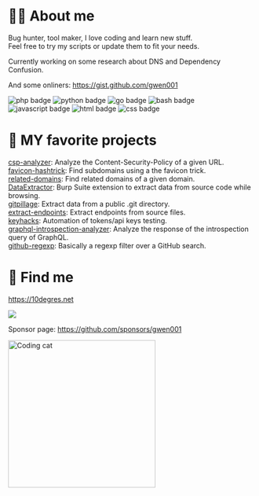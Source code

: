 # 👨‍💻 About me

Bug hunter, tool maker, I love coding and learn new stuff.  
Feel free to try my scripts or update them to fit your needs.  

Currently working on some research about DNS and Dependency Confusion.  

And some onliners: https://gist.github.com/gwen001  

<p>
    <img src="https://img.shields.io/badge/-php-blue" alt="php badge">
    <img src="https://img.shields.io/badge/-python-green" alt="python badge">
    <img src="https://img.shields.io/badge/-go-red" alt="go badge">
    <img src="https://img.shields.io/badge/-bash-orange" alt="bash badge">
    <img src="https://img.shields.io/badge/-javascript-yellow" alt="javascript badge">
    <img src="https://img.shields.io/badge/-html-purple" alt="html badge">
    <img src="https://img.shields.io/badge/-css-pink" alt="css badge">
</p>


# 💾 MY favorite projects

[csp-analyzer](https://github.com/gwen001/csp-analyzer): Analyze the Content-Security-Policy of a given URL.  
[favicon-hashtrick](https://github.com/gwen001/favicon-hashtrick): Find subdomains using a the favicon trick.  
[related-domains](https://github.com/gwen001/related-domains): Find related domains of a given domain.  
[DataExtractor](https://github.com/gwen001/DataExtractor): Burp Suite extension to extract data from source code while browsing.  
[gitpillage](https://github.com/gwen001/gitpillage): Extract data from a public .git directory.  
[extract-endpoints](https://github.com/gwen001/extract-endpoints): Extract endpoints from source files.  
[keyhacks](https://github.com/gwen001/keyhacks): Automation of tokens/api keys testing.  
[graphql-introspection-analyzer](https://github.com/gwen001/graphql-introspection-analyzer): Analyze the response of the introspection query of GraphQL.  
[github-regexp](https://github.com/gwen001/github-regexp): Basically a regexp filter over a GitHub search.  


# 📧 Find me

https://10degres.net  

<a href="https://twitter.com/gwendallecoguic"><img src="https://img.shields.io/twitter/follow/gwendallecoguic.svg?logo=twitter"></a>

Sponsor page: https://github.com/sponsors/gwen001  



<img src="https://i.giphy.com/media/JIX9t2j0ZTN9S/giphy.webp" alt="Coding cat" width="300">
